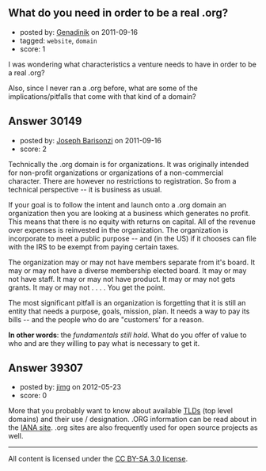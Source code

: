 ## What do you need in order to be a real .org?

- posted by: [Genadinik](https://stackexchange.com/users/-1/8929-genadinik) on 2011-09-16
- tagged: `website`, `domain`
- score: 1

I was wondering what characteristics a venture needs to have in order to be a real .org?

Also, since I never ran a .org before, what are some of the implications/pitfalls that come with that kind of a domain?




## Answer 30149

- posted by: [Joseph Barisonzi](https://stackexchange.com/users/-1/8791-joseph-barisonzi) on 2011-09-16
- score: 2

Technically the .org domain is for organizations.  It was originally intended for non-profit organizations or organizations of a non-commercial character. There are however no restrictions to registration. So from a technical perspective -- it is business as usual.

If your goal is to follow the intent and launch onto a .org domain an organization then you are looking at a business which generates no profit. This means that there is no equity with returns on capital. All of the revenue over expenses is reinvested in the organization. The organization is incorporate to meet a public purpose -- and (in the US) if it chooses can file with the IRS to be exempt from paying certain taxes.  

The organization may or may not have members separate from it's board. It may or may not have a diverse membership elected board. It may or may not have staff. It may or may not have product. It may or may not gets grants. It may or may not . . . . You get the point. 

The most significant pitfall is an organization is forgetting that it is still an entity that needs a purpose, goals, mission, plan. It needs a way to pay its bills -- and the people who do are "customers' for a reason. 

**In other words**: the *fundamentals still hold*. What do you offer of value to who and are they willing to pay what is necessary to get it.


## Answer 39307

- posted by: [jimg](https://stackexchange.com/users/-1/2380-jimg) on 2012-05-23
- score: 0

<p>More that you probably want to know about available <a href="http://www.iana.org/domains/root/db/" rel="nofollow">TLDs</a> (top level domains) and their use / designation. .ORG information can be read about in the <a href="http://www.iana.org/reports/2002/org-report-09dec02.html" rel="nofollow">IANA site</a>.  .org sites are also frequently used for open source projects as well.  </p>




---

All content is licensed under the [CC BY-SA 3.0 license](https://creativecommons.org/licenses/by-sa/3.0/).
